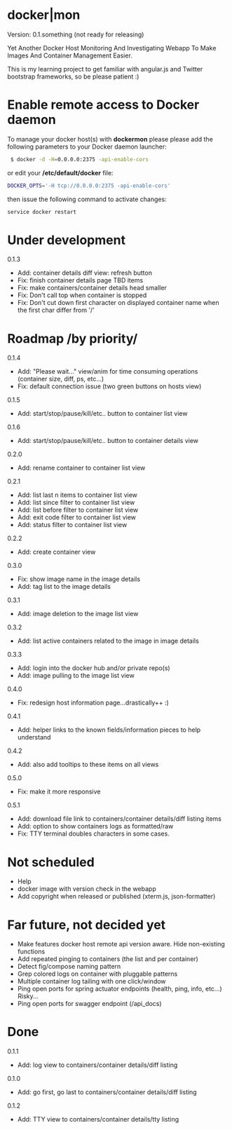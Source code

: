 docker|mon
==========

Version: 0.1.something (not ready for releasing)

Yet Another Docker Host Monitoring And Investigating Webapp To Make Images And Container Management Easier.  

This is my learning project to get familiar with angular.js and Twitter bootstrap frameworks, so be please patient :) 

Enable remote access to Docker daemon
=====================================

To manage your docker host(s) with **dockermon** please please add the following parameters to your Docker daemon launcher:

```bash
 $ docker -d -H=0.0.0.0:2375 -api-enable-cors
```

or edit your **/etc/default/docker** file:

```bash
DOCKER_OPTS='-H tcp://0.0.0.0:2375 -api-enable-cors'
```

then issue the following command to activate changes:
```bash
service docker restart
```
Under development
=====================

0.1.3 
- Add: container details diff view: refresh button 
- Fix: finish container details page TBD items
- Fix: make containers/container details head smaller
- Fix: Don't call top when container is stopped
- Fix: Don't cut down first character on displayed container name when the first char differ from '/'

Roadmap /by priority/
=====================

0.1.4
- Add: "Please wait..." view/anim for time consuming operations (container size, diff, ps, etc...)
- Fix: default connection issue (two green buttons on hosts view)

0.1.5
- Add: start/stop/pause/kill/etc.. button to container list view

0.1.6
- Add: start/stop/pause/kill/etc.. button to container details view

0.2.0
- Add: rename container to container list view

0.2.1
- Add: list last n items to container list view
- Add: list since filter to container list view 
- Add: list before filter to container list view 
- Add: exit code filter to container list view 
- Add: status filter to container list view

0.2.2
- Add: create container view

0.3.0
- Fix: show image name in the image details
- Add: tag list to the image details

0.3.1
- Add: image deletion to the image list view

0.3.2
- Add: list active containers related to the image in image details

0.3.3
- Add: login into the docker hub and/or private repo(s) 
- Add: image pulling to the image list view

0.4.0
- Fix: redesign host information page...drastically++ :)

0.4.1
- Add: helper links to the known fields/information pieces to help understand

0.4.2
- Add: also add tooltips to these items on all views

0.5.0
- Fix: make it more responsive

0.5.1
- Add: download file link to containers/container details/diff listing items
- Add: option to show containers logs as formatted/raw 
- Fix: TTY terminal doubles characters in some cases.  

Not scheduled
=============
- Help
- docker image with version check in the webapp
- Add copyright when released or published (xterm.js, json-formatter)

Far future, not decided yet
===========================
- Make features docker host remote api version aware. Hide non-existing functions
- Add repeated pinging to containers (the list and per container)
- Detect fig/compose naming pattern
- Grep colored logs on container with pluggable patterns
- Multiple container log tailing with one click/window
- Ping open ports for spring actuator endpoints (health, ping, info, etc...) Risky...
- Ping open ports for swagger endpoint (/api_docs)

Done
====

0.1.1
- Add: log view to containers/container details/diff listing

0.1.0
- Add: go first, go last to containers/container details/diff listing

0.1.2
- Add: TTY view to containers/container details/tty listing